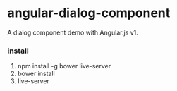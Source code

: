 # angular-dialog-component
A dialog component demo with Angular.js v1.

### install
1. npm install -g bower live-server
2. bower install
3. live-server